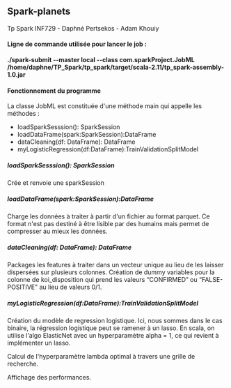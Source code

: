 <h2> Spark-planets </h2> 
Tp Spark INF729 - Daphné Pertsekos - Adam Khouiy

<h4> Ligne de commande utilisée pour lancer le job : </h4> 
   <b>./spark-submit --master local --class com.sparkProject.JobML /home/daphne/TP_Spark/tp_spark/target/scala-2.11/tp_spark-assembly-1.0.jar </b>

<h4> Fonctionnement du programme </h4> 
La classe JobML est constituée d'une méthode main qui appelle les méthodes : 
<ul>
   <li> loadSparkSesssion(): SparkSession  </li>
   <li> loadDataFrame(spark:SparkSession):DataFrame</li>
   <li> dataCleaning(df: DataFrame): DataFrame </li>
   <li> myLogisticRegression(df:DataFrame):TrainValidationSplitModel</li>
</ul>

<h5> loadSparkSesssion(): SparkSession </h5>
Crée et renvoie une sparkSession

<h5> loadDataFrame(spark:SparkSession):DataFrame</h5>
Charge les données à traiter à partir d'un fichier au format parquet. Ce format n'est pas destiné à être lisible par des 
humains mais permet de compresser au mieux les données. 

<h5> dataCleaning(df: DataFrame): DataFrame </h5>
Packages les features à traiter dans un vecteur unique au lieu de les laisser dispersées sur plusieurs colonnes. 
Création de dummy variables pour la colonne de koi_disposition qui prend les valeurs “CONFIRMED” ou “FALSE-POSITIVE" au lieu de valeurs 0/1.

<h5> myLogisticRegression(df:DataFrame):TrainValidationSplitModel </h5>
Création du modèle de regression logistique. Ici, nous sommes dans le cas binaire, la régression logistique peut se ramener 
à un lasso. En scala, on utilise l'algo ElasticNet avec un hyperparamètre alpha = 1, ce qui revient à implémenter un lasso.

Calcul de l'hyperparamètre lambda optimal à travers une grille de recherche.

Affichage des performances.
